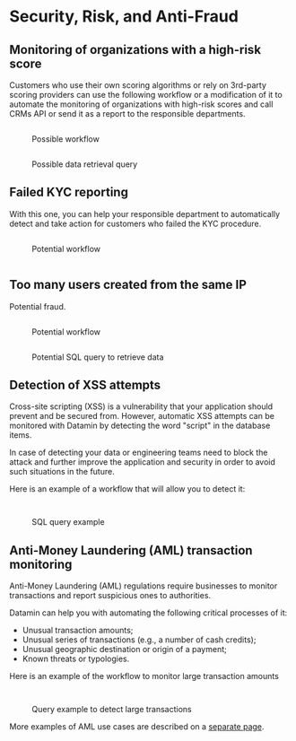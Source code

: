 # Security, Risk, and Anti-Fraud

## Monitoring of organizations with a high-risk score

Customers who use their own scoring algorithms or rely on 3rd-party scoring providers can use the following workflow or a modification of it to automate the monitoring of organizations with high-risk scores and call CRMs API or send it as a report to the responsible departments.

<figure><img src="../../.gitbook/assets/Screenshot 2022-10-06 at 18.04.22.png" alt=""><figcaption><p>Possible workflow</p></figcaption></figure>

<figure><img src="../../.gitbook/assets/Screenshot 2022-10-06 at 18.04.41.png" alt=""><figcaption><p>Possible data retrieval query</p></figcaption></figure>

## Failed KYC reporting

With this one, you can help your responsible department to automatically detect and take action for customers who failed the KYC procedure.

<figure><img src="../../.gitbook/assets/Screenshot 2022-10-06 at 18.18.08.png" alt=""><figcaption><p>Potential workflow</p></figcaption></figure>

<figure><img src="../../.gitbook/assets/Screenshot 2022-10-06 at 18.18.33.png" alt=""><figcaption></figcaption></figure>

## Too many users created from the same IP

Potential fraud.

<figure><img src="../../.gitbook/assets/Screenshot 2022-10-07 at 17.34.09.png" alt=""><figcaption><p>Potential workflow</p></figcaption></figure>

<figure><img src="../../.gitbook/assets/Screenshot 2022-10-07 at 17.34.24.png" alt=""><figcaption><p>Potential SQL query to retrieve data</p></figcaption></figure>

## Detection of XSS attempts

Cross-site scripting (XSS) is a vulnerability that your application should prevent and be secured from. However, automatic XSS attempts can be monitored with Datamin by detecting the word "script" in the database items.&#x20;

In case of detecting your data or engineering teams need to block the attack and further improve the application and security in order to avoid such situations in the future.

Here is an example of a workflow that will allow you to detect it:

<figure><img src="../../.gitbook/assets/Screenshot 2022-10-10 at 13.51.36.png" alt=""><figcaption></figcaption></figure>

<figure><img src="../../.gitbook/assets/Screenshot 2022-10-10 at 13.51.48.png" alt=""><figcaption><p>SQL query example</p></figcaption></figure>

## Anti-Money Laundering (AML) transaction monitoring

Anti-Money Laundering (AML) regulations require businesses to monitor transactions and report suspicious ones to authorities.

Datamin can help you with automating the following critical processes of it:

* Unusual transaction amounts;
* Unusual series of transactions (e.g., a number of cash credits);
* Unusual geographic destination or origin of a payment;&#x20;
* Known threats or typologies.

Here is an example of the workflow to monitor large transaction amounts

<figure><img src="../../.gitbook/assets/Screenshot 2022-10-10 at 15.40.05.png" alt=""><figcaption></figcaption></figure>

<figure><img src="../../.gitbook/assets/Screenshot 2022-10-10 at 15.39.41.png" alt=""><figcaption><p>Query example to detect large transactions</p></figcaption></figure>

More examples of AML use cases are described on a [separate page](anti-money-laundering-aml.md).
